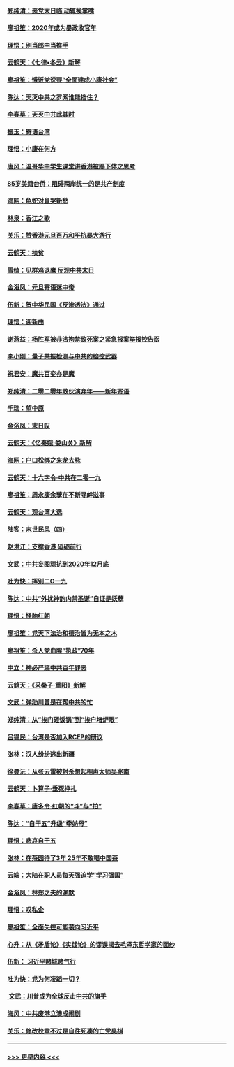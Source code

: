#### [郑纯清：恶党末日临 动辄挨掌嘴](../pages/nsc993/n11769356.md?t=01051922) 
#### [廖祖笙：2020年或为暴政收官年](../pages/nsc993/n11768216.md?t=01051922) 
#### [理悟：别当郎中当推手](../pages/nsc993/n11768243.md?t=01051922) 
#### [云鹤天：《七律▪冬云》新解](../pages/nsc993/n11768204.md?t=01051922) 
#### [廖祖笙：饿饭党说要“全面建成小康社会”](../pages/nsc993/n11767482.md?t=01051922) 
#### [陈达：天灭中共之罗网谁能挡住？](../pages/nsc993/n11767465.md?t=01051922) 
#### [李春草：天灭中共此其时](../pages/nsc993/n11767452.md?t=01051922) 
#### [振玉：寄语台湾](../pages/nsc993/n11767432.md?t=01051922) 
#### [理悟：小康在何方](../pages/nsc993/n11767394.md?t=01051922) 
#### [唐风：温哥华中学生课堂讲香港被踢下体之思考](../pages/nsc993/n11766848.md?t=01051922) 
#### [85岁美籍台侨：阻碍两岸统一的是共产制度](../pages/nsc993/n11765043.md?t=01051922) 
#### [海网：龟蛇对鼠哭新愁](../pages/nsc993/n11764895.md?t=01051922) 
#### [林泉：香江之歌](../pages/nsc993/n11764415.md?t=01051922) 
#### [关乐：赞香港元旦百万和平抗暴大游行](../pages/nsc993/n11764382.md?t=01051922) 
#### [云鹤天：扶贫](../pages/nsc993/n11764245.md?t=01051922) 
#### [雪绮：见群鸡退鹰  反观中共末日](../pages/nsc993/n11762112.md?t=01051922) 
#### [金浴凤：元旦寄语迷中帝](../pages/nsc993/n11761788.md?t=01051922) 
#### [伍新：贺中华民国《反渗透法》通过](../pages/nsc993/n11761994.md?t=01051922) 
#### [理悟：迎新曲](../pages/nsc993/n11761152.md?t=01051922) 
#### [谢燕益：杨胜军被非法拘禁致死案之紧急报案举报控告函](../pages/nsc993/n11756134.md?t=01051922) 
#### [李小刚：量子共振检测与中共的脑控武器](../pages/nsc993/n11754518.md?t=01051922) 
#### [祝君安：魔共百变亦是魔](../pages/nsc993/n11754469.md?t=01051922) 
#### [郑纯清：二零二零年散伙演弃年——新年寄语](../pages/nsc993/n11754195.md?t=01051922) 
#### [千瑞：望中原](../pages/nsc993/n11754159.md?t=01051922) 
#### [金浴凤：末日叹](../pages/nsc993/n11752359.md?t=01051922) 
#### [云鹤天：《忆秦娥‧娄山关》新解](../pages/nsc993/n11752348.md?t=01051922) 
#### [海网：户口松绑之来龙去脉](../pages/nsc993/n11752328.md?t=01051922) 
#### [云鹤天：十六字令‧中共在二零一九](../pages/nsc993/n11752305.md?t=01051922) 
#### [廖祖笙：周永康余孽在不断寻衅滋事](../pages/nsc993/n11751013.md?t=01051922) 
#### [云鹤天：观台湾大选](../pages/nsc993/n11751007.md?t=01051922) 
#### [陆客：末世民风（四）](../pages/nsc993/n11749203.md?t=01051922) 
#### [赵洪江：支撑香港 砥砺前行](../pages/nsc993/n11748482.md?t=01051922) 
#### [文武：中共妄图顽抗到2020年12月底](../pages/nsc993/n11748446.md?t=01051922) 
#### [吐为快：挥别二O一九](../pages/nsc993/n11748411.md?t=01051922) 
#### [陈达：中共“外扰神韵内禁圣诞”自证是妖孽](../pages/nsc993/n11748226.md?t=01051922) 
#### [理悟：怪胎红朝](../pages/nsc993/n11748206.md?t=01051922) 
#### [廖祖笙：党天下法治和德治皆为无本之木](../pages/nsc993/n11748135.md?t=01051922) 
#### [廖祖笙：杀人党血腥“执政”70年](../pages/nsc993/n11745144.md?t=01051922) 
#### [中立：神必严惩中共百年罪恶](../pages/nsc993/n11744970.md?t=01051922) 
#### [云鹤天：《采桑子‧重阳》新解](../pages/nsc993/n11744948.md?t=01051922) 
#### [文武：弹劾川普是在帮中共的忙](../pages/nsc993/n11744758.md?t=01051922) 
#### [郑纯清：从“挨门砸饭锅”到“挨户堵炉眼”](../pages/nsc993/n11744745.md?t=01051922) 
#### [吕锡民：台湾是否加入RCEP的研议](../pages/nsc993/n11744701.md?t=01051922) 
#### [张林：汉人纷纷逃出新疆](../pages/nsc993/n11743530.md?t=01051922) 
#### [徐曼沅：从张云雷被封杀想起相声大师吴兆南](../pages/nsc993/n11741816.md?t=01051922) 
#### [云鹤天：卜算子‧垂死挣扎](../pages/nsc993/n11739956.md?t=01051922) 
#### [李春草：唐多令‧红朝的“斗”与“拍”](../pages/nsc993/n11739830.md?t=01051922) 
#### [陈达：“自干五”升级“牵妨母”](../pages/nsc993/n11739724.md?t=01051922) 
#### [理悟：悲哀自干五](../pages/nsc993/n11739547.md?t=01051922) 
#### [张林：在茶园待了3年 25年不敢喝中国茶](../pages/nsc993/n11739240.md?t=01051922) 
#### [云端：大陆在职人员每天强迫学“学习强国”](../pages/nsc993/n11738735.md?t=01051922) 
#### [金浴凤：林郑之夫的渊默](../pages/nsc993/n11737735.md?t=01051922) 
#### [理悟：叹私企](../pages/nsc993/n11737715.md?t=01051922) 
#### [廖祖笙：全面失控可能袭向习近平](../pages/nsc993/n11737704.md?t=01051922) 
#### [心升：从《矛盾论》《实践论》的谬误揭去毛泽东哲学家的面纱](../pages/nsc993/n11736962.md?t=01051922) 
#### [伍新： 习近平赌城赌气行](../pages/nsc993/n11736929.md?t=01051922) 
#### [吐为快：党为何凌蹈一切？](../pages/nsc993/n11736915.md?t=01051922) 
#### [ 文武：川普成为全球反击中共的旗手](../pages/nsc993/n11736882.md?t=01051922) 
#### [海风：中共废港立澳成闹剧](../pages/nsc993/n11735857.md?t=01051922) 
#### [关乐：修改校章不过是自往死凑的亡党臭棋](../pages/nsc993/n11735097.md?t=01051922) 

----
#### [ >>> 更早内容 <<< ](../indexes/nsc993-earlier.md)

